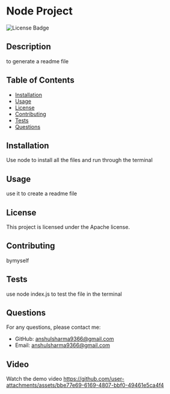 # Node Project

![License Badge](https://img.shields.io/badge/license-Apache-blue)

## Description

to generate a readme file

## Table of Contents

- [Installation](#installation)
- [Usage](#usage)
- [License](#license)
- [Contributing](#contributing)
- [Tests](#tests)
- [Questions](#questions)

## Installation

Use node to install all the files and run through the terminal

## Usage

use it to create a readme file

## License

This project is licensed under the Apache license.

## Contributing

bymyself

## Tests

use node index.js to test the file in the terminal

## Questions

For any questions, please contact me:

- GitHub: [anshulsharma9366@gmail.com](https://github.com/anshulsharma9366@gmail.com)
- Email: [anshulsharma9366@gmail.com](mailto:anshulsharma9366@gmail.com)

## Video

Watch the demo video
https://github.com/user-attachments/assets/bbe77e69-6169-4807-bbf0-49461e5ca4f4
